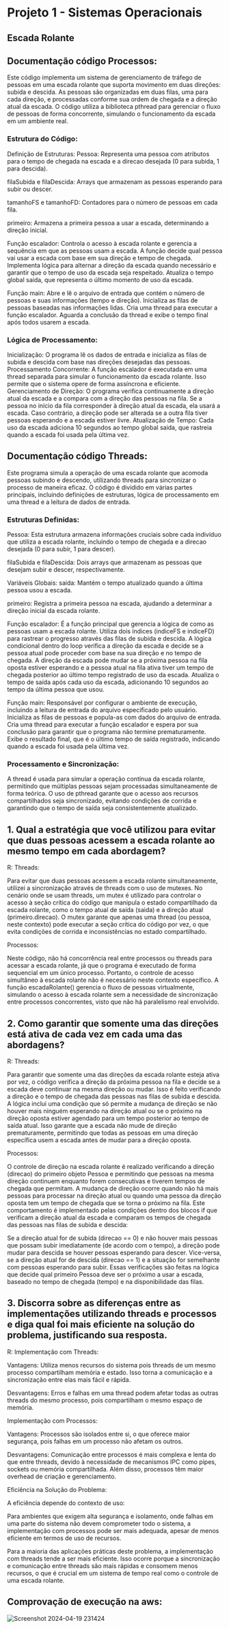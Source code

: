 # Projeto 1 - Sistemas Operacionais
## Escada Rolante

## Documentação código Processos: 
Este código implementa um sistema de gerenciamento de tráfego de pessoas em uma escada rolante que suporta movimento em duas direções: subida e descida. As pessoas são organizadas em duas filas, uma para cada direção, e processadas conforme sua ordem de chegada e a direção atual da escada. O código utiliza a biblioteca pthread para gerenciar o fluxo de pessoas de forma concorrente, simulando o funcionamento da escada em um ambiente real.
### Estrutura do Código:
Definição de Estruturas:
Pessoa: Representa uma pessoa com atributos para o tempo de chegada na escada e a direcao desejada (0 para subida, 1 para descida).

filaSubida e filaDescida: Arrays que armazenam as pessoas esperando para subir ou descer.

tamanhoFS e tamanhoFD: Contadores para o número de pessoas em cada fila.

primeiro: Armazena a primeira pessoa a usar a escada, determinando a direção inicial.

Função escalador:
Controla o acesso à escada rolante e gerencia a sequência em que as pessoas usam a escada.
A função decide qual pessoa vai usar a escada com base em sua direção e tempo de chegada.
Implementa lógica para alternar a direção da escada quando necessário e garantir que o tempo de uso da escada seja respeitado.
Atualiza o tempo global saida, que representa o último momento de uso da escada.

Função main:
Abre e lê o arquivo de entrada que contém o número de pessoas e suas informações (tempo e direção).
Inicializa as filas de pessoas baseadas nas informações lidas.
Cria uma thread para executar a função escalador.
Aguarda a conclusão da thread e exibe o tempo final após todos usarem a escada.

### Lógica de Processamento:
Inicialização: O programa lê os dados de entrada e inicializa as filas de subida e descida com base nas direções desejadas das pessoas.
Processamento Concorrente: A função escalador é executada em uma thread separada para simular o funcionamento da escada rolante. Isso permite que o sistema opere de forma assíncrona e eficiente.
Gerenciamento de Direção: O programa verifica continuamente a direção atual da escada e a compara com a direção das pessoas na fila. Se a pessoa no início da fila corresponder à direção atual da escada, ela usará a escada. Caso contrário, a direção pode ser alterada se a outra fila tiver pessoas esperando e a escada estiver livre.
Atualização de Tempo: Cada uso da escada adiciona 10 segundos ao tempo global saida, que rastreia quando a escada foi usada pela última vez.

## Documentação código Threads:
Este programa simula a operação de uma escada rolante que acomoda pessoas subindo e descendo, utilizando threads para sincronizar o processo de maneira eficaz. O código é dividido em várias partes principais, incluindo definições de estruturas, lógica de processamento em uma thread e a leitura de dados de entrada.
### Estruturas Definidas:
Pessoa: Esta estrutura armazena informações cruciais sobre cada indivíduo que utiliza a escada rolante, incluindo o tempo de chegada e a direcao desejada (0 para subir, 1 para descer).

filaSubida e filaDescida: Dois arrays que armazenam as pessoas que desejam subir e descer, respectivamente.

Variáveis Globais:
saida: Mantém o tempo atualizado quando a última pessoa usou a escada.

primeiro: Registra a primeira pessoa na escada, ajudando a determinar a direção inicial da escada rolante.

Função escalador:
É a função principal que gerencia a lógica de como as pessoas usam a escada rolante.
Utiliza dois índices (indiceFS e indiceFD) para rastrear o progresso através das filas de subida e descida.
A lógica condicional dentro do loop verifica a direção da escada e decide se a pessoa atual pode proceder com base na sua direção e no tempo de chegada.
A direção da escada pode mudar se a próxima pessoa na fila oposta estiver esperando e a pessoa atual na fila ativa tiver um tempo de chegada posterior ao último tempo registrado de uso da escada.
Atualiza o tempo de saída após cada uso da escada, adicionando 10 segundos ao tempo da última pessoa que usou.

Função main:
Responsável por configurar o ambiente de execução, incluindo a leitura de entrada do arquivo especificado pelo usuário.
Inicializa as filas de pessoas e popula-as com dados do arquivo de entrada.
Cria uma thread para executar a função escalador e espera por sua conclusão para garantir que o programa não termine prematuramente.
Exibe o resultado final, que é o último tempo de saída registrado, indicando quando a escada foi usada pela última vez.

### Processamento e Sincronização:
A thread é usada para simular a operação contínua da escada rolante, permitindo que múltiplas pessoas sejam processadas simultaneamente de forma teórica.
O uso de pthread garante que o acesso aos recursos compartilhados seja sincronizado, evitando condições de corrida e garantindo que o tempo de saída seja consistentemente atualizado.

## 1. Qual a estratégia que você utilizou para evitar que duas pessoas acessem a escada rolante ao mesmo tempo em cada abordagem?
R: 
Threads:

Para evitar que duas pessoas acessem a escada rolante simultaneamente, utilizei a sincronização através de threads com o uso de mutexes. No cenário onde se usam threads, um mutex é utilizado para controlar o acesso à seção crítica do código que manipula o estado compartilhado da escada rolante, como o tempo atual de saída (saida) e a direção atual (primeiro.direcao). O mutex garante que apenas uma thread (ou pessoa, neste contexto) pode executar a seção crítica do código por vez, o que evita condições de corrida e inconsistências no estado compartilhado.

Processos:

Neste código, não há concorrência real entre processos ou threads para acessar a escada rolante, já que o programa é executado de forma sequencial em um único processo. Portanto, o controle de acesso simultâneo à escada rolante não é necessário neste contexto específico. A função escadaRolante() gerencia o fluxo de pessoas virtualmente, simulando o acesso à escada rolante sem a necessidade de sincronização entre processos concorrentes, visto que não há paralelismo real envolvido.

## 2. Como garantir que somente uma das direções está ativa de cada vez em cada uma das abordagens?
R: 
Threads:

Para garantir que somente uma das direções da escada rolante esteja ativa por vez, o código verifica a direção da próxima pessoa na fila e decide se a escada deve continuar na mesma direção ou mudar. Isso é feito verificando a direção e o tempo de chegada das pessoas nas filas de subida e descida. A lógica inclui uma condição que só permite a mudança de direção se não houver mais ninguém esperando na direção atual ou se o próximo na direção oposta estiver agendado para um tempo posterior ao tempo de saída atual. Isso garante que a escada não mude de direção prematuramente, permitindo que todas as pessoas em uma direção específica usem a escada antes de mudar para a direção oposta.

Processos: 

O controle de direção na escada rolante é realizado verificando a direção (direcao) do primeiro objeto Pessoa e permitindo que pessoas na mesma direção continuem enquanto forem consecutivas e tiverem tempos de chegada que permitam. A mudança de direção ocorre quando não há mais pessoas para processar na direção atual ou quando uma pessoa da direção oposta tem um tempo de chegada que se torna o próximo na fila. Este comportamento é implementado pelas condições dentro dos blocos if que verificam a direção atual da escada e comparam os tempos de chegada das pessoas nas filas de subida e descida:

Se a direção atual for de subida (direcao == 0) e não houver mais pessoas que possam subir imediatamente (de acordo com o tempo), a direção pode mudar para descida se houver pessoas esperando para descer.
Vice-versa, se a direção atual for de descida (direcao == 1) e a situação for semelhante com pessoas esperando para subir.
Essas verificações são feitas na lógica que decide qual primeiro Pessoa deve ser o próximo a usar a escada, baseado no tempo de chegada (tempo) e na disponibilidade das filas.

## 3. Discorra sobre as diferenças entre as implementações utilizando threads e processos e diga qual foi mais eficiente na solução do problema, justificando sua resposta.
R: 
Implementação com Threads:

Vantagens: Utiliza menos recursos do sistema pois threads de um mesmo processo compartilham memória e estado. Isso torna a comunicação e a sincronização entre elas mais fácil e rápida.

Desvantagens: Erros e falhas em uma thread podem afetar todas as outras threads do mesmo processo, pois compartilham o mesmo espaço de memória.

Implementação com Processos:

Vantagens: Processos são isolados entre si, o que oferece maior segurança, pois falhas em um processo não afetam os outros.

Desvantagens: Comunicação entre processos é mais complexa e lenta do que entre threads, devido à necessidade de mecanismos IPC como pipes, sockets ou memória compartilhada. Além disso, processos têm maior overhead de criação e gerenciamento.

Eficiência na Solução do Problema:

A eficiência depende do contexto de uso:

Para ambientes que exigem alta segurança e isolamento, onde falhas em uma parte do sistema não devem comprometer todo o sistema, a implementação com processos pode ser mais adequada, apesar de menos eficiente em termos de uso de recursos.

Para a maioria das aplicações práticas deste problema, a implementação com threads tende a ser mais eficiente. Isso ocorre porque a sincronização e comunicação entre threads são mais rápidas e consomem menos recursos, o que é crucial em um sistema de tempo real como o controle de uma escada rolante.

## Comprovação de execução na aws: 

![Screenshot 2024-04-19 231424](https://github.com/IanMcunha/SO4/assets/101913171/0c46a754-208e-4f5c-a66a-c26e407e98f9)


